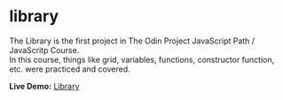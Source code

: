 # library  
The Library is the first project in The Odin Project JavaScript Path / JavaScritp Course.  
In this course, things like grid, variables, functions, constructor function, etc. were practiced and covered.

**Live Demo:**
<a href="">Library</a>